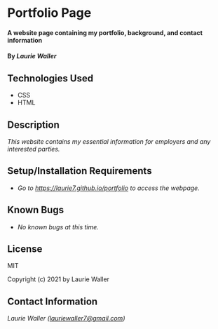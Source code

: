 # Portfolio Page

#### A website page containing my portfolio, background, and contact information

#### By _**Laurie Waller**_

## Technologies Used

* CSS
* HTML

## Description

_This website contains my essential information for employers and any interested parties._

## Setup/Installation Requirements

* _Go to https://laurie7.github.io/portfolio to access the webpage._

## Known Bugs

* _No known bugs at this time._

## License

MIT

Copyright (c) 2021 by Laurie Waller

## Contact Information

_Laurie Waller (lauriewaller7@gmail.com)_